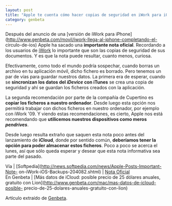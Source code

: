 ```yaml
---
layout: post
title: "Apple te cuenta cómo hacer copias de seguridad en iWork para iOS"
category: genbeta
---
```




Después del anuncio de una [versión de iWork para
iPhone](http://www.genbeta.com/movil/iwork-llega-al-iphone-completando-el-
circulo-de-ios) Apple ha sacado una **importante nota oficial**. Recordando a
los usuarios de [iWork](http://www.genbeta.com/productos/ofimatica/iwork) lo
importante que son las copias de seguridad de sus documentos. Y es que la nota
puede resultar, cuanto menos, curiosa.

Efectivamente, como todo el mundo podría sospechar, cuando borras un archivo
en tu aplicación móvil, dicho fichero es borrado. Pero tenemos un par de vías
para guardar nuestros datos. La primera era de esperar, cuando se
**sincronizan los datos del _iDevice_ con iTunes** se crea una copia de
seguridad y ahí se guardan los ficheros creados con la aplicación.

La segunda recomendación por parte de la compañía de Cupertino es **copiar los
ficheros a nuestro ordenador**. Desde luego esta opción nos permitirá trabajar
con dichos ficheros en nuestro ordenador, por ejemplo con iWork '09\. Y viendo
estas recomendaciones, es cierto, Apple nos está recomendando que **utilicemos
nuestros dispositivos como meros _pendrives_**.

Desde luego resulta extraño que saquen esta nota poco antes del lanzamiento de
**iCloud**, donde por sentido común, **deberíamos tener la opción para poder
almacenar estos ficheros**. Poco a poco se acerca el lunes, así que sólo queda
esperar y desear que esta nota informativa sea parte del pasado.

Vía | [Softpedia](http://news.softpedia.com/news/Apple-Posts-Important-Note-
on-iWork-iOS-Backups-204082.shtml) | [Nota
Oficial](http://support.apple.com/kb/HT4089)  
En Genbeta | [Más datos de iCloud: posible precio de 25 dólares anuales,
gratuito con Lion](http://www.genbeta.com/mac/mas-datos-de-icloud-posible-
precio-de-25-dolares-anuales-gratuito-con-lion)

Artículo extraído de [Genbeta](http://www.genbeta.com).
